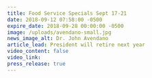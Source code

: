 ```yaml
---
title: Food Service Specials Sept 17-21
date: 2018-09-12 07:58:00 -0500
expire_date: 2018-09-28 00:00:00 -0500
image: /uploads/avendano-small.jpg
news_image_alt: Dr. John Avendano
article_lead: President will retire next year
video_content: false
video_link:
press_release: true
---
```

